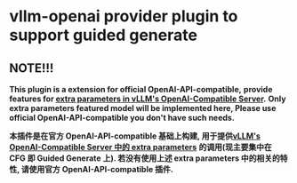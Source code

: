 # vllm-openai provider plugin to support guided generate

## **NOTE!!!**
**This plugin is a extension for official OpenAI-API-compatible,** 
**provide features for [extra parameters in vLLM's OpenAI-Compatible Server](https://docs.vllm.ai/en/latest/serving/openai_compatible_server.html#extra-parameters).**
**Only extra parameters featured model will be implemented here, Please use official OpenAI-API-compatible you don't have such needs.**

**本插件是在官方 OpenAI-API-compatible 基础上构建, 用于提供[vLLM's OpenAI-Compatible Server 中的 extra parameters](https://docs.vllm.ai/en/latest/serving/openai_compatible_server.html#extra-parameters)**
**的调用(现主要集中在 CFG 即 Guided Generate 上). 若没有使用上述 extra parameters 中的相关的特性, 请使用官方 OpenAI-API-compatible 插件.**
